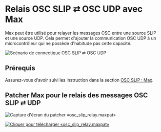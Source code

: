 # Relais OSC SLIP ⇄ OSC UDP avec Max

Max peut être utilisé pour relayer les messages OSC entre une source SLIP et une source UDP. Cela permet d'ajouter la communication OSC UDP à un microcontrôleur qui ne possède d'habitude pas cette capacité.

![Scénario de connectique OSC SLIP ⇄ OSC UDP](./osc_slip_connectique.svg)


## Prérequis

Assurez-vous d'avoir suivi les instruction dans la section [OSC SLIP : Max](../max/max_osc_slip.md).


## Patcher Max pour le relais des messages OSC SLIP ⇄ UDP 


![Capture d'écran du patcher «osc_slip_relay.maxpat»](./osc_slip_relay_max_patcher.png)

[![Cliquer pour télécharger «osc_slip_relay.maxpat»](../fichier_zip.png)](./osc_slip_relay.maxpat)

